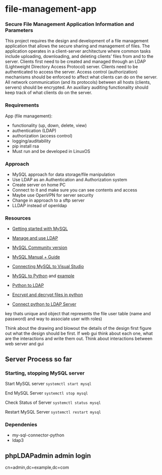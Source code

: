 # file-management-app

### Secure File Management Application Information and Parameters

This project requires the design and development of a file management 
application that allows the secure sharing and management of files. 
The application operates in a client-server architecture where common tasks
include uploading, downloading, and deleting clients’ files from and to the
server. Clients first need to be created and managed through an LDAP
(Lightweight Directory Access Protocol) server. Clients need to be authenticated
to access the server. Access control (authorization) mechanisms should be
enforced to affect what clients can do on the server. All network communication
(and its protocols) between all hosts (clients, servers) should be encrypted.
An auxiliary auditing functionality should keep track of what clients do on the
server.

### Requirements
App (file management):
- functionality (up, down, delete, view)
- authentication (LDAP)	
- authorization (access control)
- logging/auditability
- pip install rsa
- Must run and be developed in LinuxOS

### Approach
- MySQL approach for data storage/file manipulation
- Use LDAP as an Authentication and Authorization system
- Create server on home PC
- Connect to it and make sure you can see contents and access
- Maybe use OpenVPN for server security
- Change in approach to a sftp server
- LLDAP instead of openldap

### Resources
- [Getting started with MySQL](https://dev.mysql.com/doc/mysql-apt-repo-quick-guide/en/)

- [Manage and use LDAP](https://www.digitalocean.com/community/tutorials/how-to-manage-and-use-ldap-servers-with-openldap-utilities)

- [MySQL Community version](https://www.mysql.com/products/community/#:~:text=MySQL%20Community%20Edition%20is%20the,community%20of%20open%20source%20developers.)

- [MySQL Manual + Guide](https://dev.mysql.com/doc/refman/8.0/en/)

- [Connecting MySQL to Visual Studio](https://dev.mysql.com/doc/visual-studio/en/)

- [MySQL to Python](https://dev.mysql.com/doc/connector-python/en/) and [example](https://dev.mysql.com/doc/connector-python/en/connector-python-example-connecting.html)

- [Python to LDAP](https://www.python-ldap.org/en/python-ldap-3.4.2/)

- [Encrypt and decrypt files in python]()

- [Connect python to LDAP Server](https://medium.com/analytics-vidhya/crud-operations-for-openldap-using-python-ldap3-46393e3122af)

key thats unique and object that represents the file
user table (name and password) and way to associate user with roles)

Think about the drawing and blowout the details of the design first
figure out what the design should be first. If web gui think about 
each one, what are the interactions and write them out. Think about 
interactions between web server and gui

## Server Process so far 

### Starting, stopping MySQL server

Start MySQL server
`systemctl start mysql`

End MySQL Server
`systemctl stop mysql`

Check Status of Server
`systemctl status mysql`

Restart MySQL Server
`systemctl restart mysql`

### Dependenies
- my-sql-connector-python
- ldap3

## phpLDAPadmin admin login
cn=admin,dc=example,dc=com

